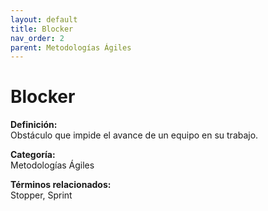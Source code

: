```yaml
---
layout: default
title: Blocker
nav_order: 2
parent: Metodologías Ágiles
---
```


# Blocker

**Definición:**  
Obstáculo que impide el avance de un equipo en su trabajo.

**Categoría:**  
Metodologías Ágiles  

  


**Términos relacionados:**  
Stopper, Sprint
